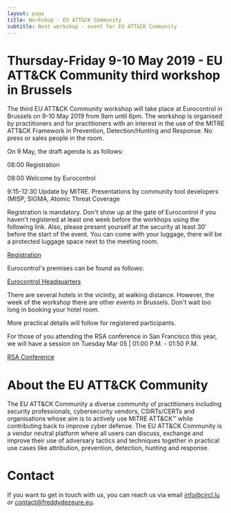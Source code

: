 ```yaml
---
layout: page
title: Workshop - EU ATT&CK Community
subtitle: Next workshop - event for EU ATT&CK Community
---
```

# Thursday-Friday 9-10 May 2019 - EU ATT&CK Community third workshop in Brussels

The third EU ATT&CK Community workshop will take place at Eurocontrol in Brussels on 9-10 May 2019 from 9am until 6pm. The workshop is organised by practitioners and for practitioners with an interest in the use of the MITRE ATT&CK Framework in Prevention, Detection/Hunting and Response. No press or sales people in the room. 

On 9 May, the draft agenda is as follows:

08:00 Registration

09:00 Welcome by Eurocontrol

9:15-12:30 Update by MITRE. Presentations by community tool developers (MISP, SIGMA, Atomic Threat Coverage

Registration is mandatory. Don't show up at the gate of Eurocontrol if you haven't registered at least one week before the workhops using the following link. Also, please present yourself at the security at least 30' before the start of the event. You can come with your luggage, there will be a protected luggage space next to the meeting room.

[Registration](https://www.eurocontrol.int/node/12550/)

Eurocontrol's premises can be found as follows:

[Eurocontrol Headquarters](https://www.eurocontrol.int/articles/eurocontrol-headquarters-brussels)

There are several hotels in the vicinity, at walking distance. However, the week of the workshop there are other events in Brussels. Don't wait too long in booking your hotel room.

More practical details will follow for registered participants. 

For those of you attending the RSA conference in San Francisco this year, we will have a session on Tuesday Mar 05 | 01:00 P.M. -
01:50 P.M.

[RSA Conference](https://www.rsaconference.com/events/us19/agenda/sessions/14753-ATT&CK-in-Practice-A-Primer-to-Improve-Your-Cyber-Defense)

# About the EU ATT&CK Community

The EU ATT&CK Community a diverse community of practitioners including security professionals, cybersecurity vendors, CSIRTs/CERTs and organisations whose aim is to actively use MITRE ATT&CK™ while contributing back to improve cyber defense. The EU ATT&CK Community is a vendor neutral platform where all users can discuss, exchange and improve their use of adversary tactics and techniques together in practical use cases like attribution, prevention, detection, hunting and response.

# Contact

If you want to get in touch with us, you can reach us via email info@circl.lu or contact@freddydezeure.eu.
